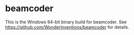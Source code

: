 # beamcoder

This is the Windows 64-bit binary build for beamcoder.
See https://github.com/WonderInventions/beamcoder for details.
